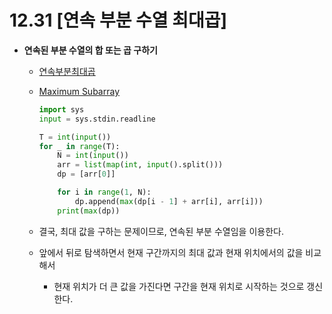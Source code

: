 # 12.31 [연속 부분 수열 최대곱]

- **연속된 부분 수열의 합 또는 곱 구하기**
    - [연속부분최대곱](https://www.acmicpc.net/problem/2670)
    - [Maximum Subarray](https://www.acmicpc.net/problem/10211)
        
        ```python
        import sys
        input = sys.stdin.readline
        
        T = int(input())
        for _ in range(T):
            N = int(input())
            arr = list(map(int, input().split()))
            dp = [arr[0]]
        
            for i in range(1, N):
                dp.append(max(dp[i - 1] + arr[i], arr[i]))
            print(max(dp))
        ```
        
    - 결국, 최대 값을 구하는 문제이므로, 연속된 부분 수열임을 이용한다.
    - 앞에서 뒤로 탐색하면서 현재 구간까지의 최대 값과 현재 위치에서의 값을 비교해서
        - 현재 위치가 더 큰 값을 가진다면 구간을 현재 위치로 시작하는 것으로 갱신한다.